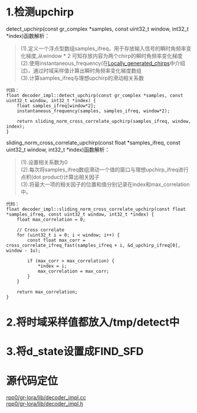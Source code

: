 # 1.检测upchirp 
detect_upchirp(const gr_complex *samples, const uint32_t window, int32_t *index)函数解析：  
>(1).定义一个浮点型数组samples_ifreq，用于存放输入信号的瞬时角频率变化梯度,从window * 2 可知存放内容为两个chirp的瞬时角频率变化梯度  
>(2).使用instantaneous_frequency(在[Locally_generated_chirps](https://github.com/ZKevin-an/my_Note/tree/master/gr-lora/Locally_generated_chirps.md)中介绍过)，通过时域采样值计算出瞬时角频率变化梯度数组  
>(3).计算samples_ifreq与理想upchirp的滑动相关系数  
```
代码：
float decoder_impl::detect_upchirp(const gr_complex *samples, const uint32_t window, int32_t *index) {
    float samples_ifreq[window*2];
    instantaneous_frequency(samples, samples_ifreq, window*2);

    return sliding_norm_cross_correlate_upchirp(samples_ifreq, window, index);
}
``` 
sliding_norm_cross_correlate_upchirp(const float *samples_ifreq, const uint32_t window, int32_t *index)函数解析：  
>(1).设置相关系数为0  
>(2).每次将samples_ifreq数组滑动一个值的窗口与理想upchirp_ifreq进行点积(dot product)计算出相关因子  
>(3).将最大一项的相关因子的位置和值分别记录在index和max_correlation中。  
```
代码：
float decoder_impl::sliding_norm_cross_correlate_upchirp(const float *samples_ifreq, const uint32_t window, int32_t *index) {
    float max_correlation = 0;

    // Cross correlate
    for (uint32_t i = 0; i < window; i++) {
        const float max_corr = cross_correlate_ifreq_fast(samples_ifreq + i, &d_upchirp_ifreq[0], window - 1u);

        if (max_corr > max_correlation) {
            *index = i;
            max_correlation = max_corr;
        }
    }

    return max_correlation;
}
```
# 2.将时域采样值都放入/tmp/detect中
# 3.将d_state设置成FIND_SFD

# 源代码定位
[rpp0/gr-lora/lib/decoder_impl.cc](https://github.com/rpp0/gr-lora/blob/master/lib/decoder_impl.cc)  
[rpp0/gr-lora/lib/decoder_impl.h](https://github.com/rpp0/gr-lora/blob/master/lib/decoder_impl.h)  